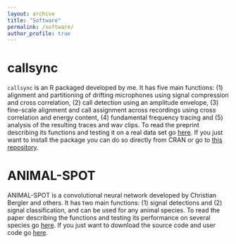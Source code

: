 ```yaml
---
layout: archive
title: "Software"
permalink: /software/
author_profile: true
---
```


# callsync

`callsync` is an R packaged developed by me. It has five main functions: (1) alignment and partitioning of drifting microphones using signal compression and cross correlation, (2) call detection using an amplitude envelope, (3) fine-scale alignment and call assignment across recordings using cross correlation and energy content, (4) fundamental frequency tracing and (5) analysis of the resulting traces and wav clips. To read the preprint describing its functions and testing it on a real data set go [here](https://www.biorxiv.org/content/10.1101/2023.02.07.527470v1). If you just want to install the package you can do so directly from CRAN or go to [this repository](https://github.com/simeonqs/callsync).

# ANIMAL-SPOT

ANIMAL-SPOT is a convolutional neural network developed by Christian Bergler and others. It has two main functions: (1) signal detections and (2) signal classification, and can be used for any animal species. To read the paper describing the functions and testing its performance on several species go [here](https://www.nature.com/articles/s41598-022-26429-y). If you just want to download the source code and user code go [here](https://github.com/ChristianBergler/ANIMAL-SPOT).

